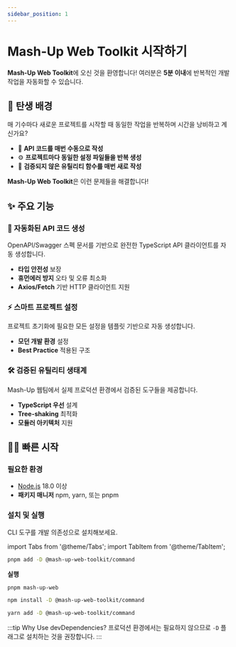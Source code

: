 ```yaml
---
sidebar_position: 1
---
```


# Mash-Up Web Toolkit 시작하기

**Mash-Up Web Toolkit**에 오신 것을 환영합니다! 여러분은 **5분 이내**에 반복적인 개발 작업을 자동화할 수 있습니다.

## 🎯 탄생 배경

매 기수마다 새로운 프로젝트를 시작할 때 동일한 작업을 반복하며 시간을 낭비하고 계신가요?

- 🔄 **API 코드를 매번 수동으로 작성**
- ⚙️ **프로젝트마다 동일한 설정 파일들을 반복 생성**
- 🔧 **검증되지 않은 유틸리티 함수를 매번 새로 작성**

**Mash-Up Web Toolkit**은 이런 문제들을 해결합니다!

## ✨ 주요 기능

### 🚀 자동화된 API 코드 생성

OpenAPI/Swagger 스펙 문서를 기반으로 완전한 TypeScript API 클라이언트를 자동 생성합니다.

- **타입 안전성** 보장
- **휴먼에러 방지** 오타 및 오류 최소화
- **Axios/Fetch** 기반 HTTP 클라이언트 지원

### ⚡ 스마트 프로젝트 설정

프로젝트 초기화에 필요한 모든 설정을 템플릿 기반으로 자동 생성합니다.

- **모던 개발 환경** 설정
- **Best Practice** 적용된 구조

### 🛠️ 검증된 유틸리티 생태계

Mash-Up 웹팀에서 실제 프로덕션 환경에서 검증된 도구들을 제공합니다.

- **TypeScript 우선** 설계
- **Tree-shaking** 최적화
- **모듈러 아키텍처** 지원

## 🏃‍♂️ 빠른 시작

### 필요한 환경

- [Node.js](https://nodejs.org/en/download/) 18.0 이상
- **패키지 매니저** npm, yarn, 또는 pnpm

### 설치 및 실행

CLI 도구를 개발 의존성으로 설치해보세요.

import Tabs from '@theme/Tabs';
import TabItem from '@theme/TabItem';

<Tabs groupId="package-managers">
  <TabItem value="pnpm" label="pnpm" default>

```bash
pnpm add -D @mash-up-web-toolkit/command
```

**실행**

```bash
pnpm mash-up-web
```

  </TabItem>
  <TabItem value="npm" label="npm">

```bash
npm install -D @mash-up-web-toolkit/command
```

  </TabItem>
  <TabItem value="yarn" label="yarn">

```bash
yarn add -D @mash-up-web-toolkit/command
```

  </TabItem>
</Tabs>

:::tip Why Use devDependencies?
프로덕션 환경에서는 필요하지 않으므로 `-D` 플래그로 설치하는 것을 권장합니다.
:::
